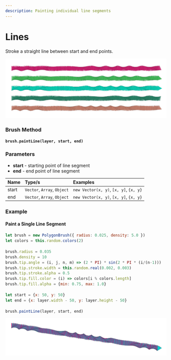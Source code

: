 ```yaml
---
description: Painting individual line segments
---
```


# Lines

Stroke a straight line between start and end points.

![](../../.gitbook/assets/a02e10.png)

### Brush Method

**`brush.paintLine(layer, start, end)`**

### Parameters

* **start** - starting point of line segment
* **end** - end point of line segment

| Name | Type/s | Examples |
| :--- | :--- | :--- |
| start | `Vector`, `Array`, `Object` | `new Vector(x, y)`, `[x, y]`, `{x, y}` |
| end | `Vector`, `Array`, `Object` | `new Vector(x, y)`, `[x, y]`, `{x, y}` |

### Example

#### Paint a Single Line Segment

```javascript
let brush = new PolygonBrush({ radius: 0.025, density: 5.0 })
let colors = this.random.colors(2)

brush.radius = 0.035
brush.density = 10
brush.tip.angle = (i, j, n, m) => (2 * PI) * sin(2 * PI * (i/(n-1)))
brush.tip.stroke.width = this.random.real(0.002, 0.003)
brush.tip.stroke.alpha = 0.5
brush.tip.fill.color = (i) => colors[i % colors.length]
brush.tip.fill.alpha = {min: 0.75, max: 1.0}

let start = {x: 50, y: 50}
let end = {x: layer.width - 50, y: layer.height - 50}

brush.paintLine(layer, start, end)
```

![Example Output](../../.gitbook/assets/8dbf66.png)



